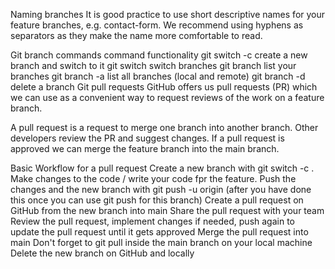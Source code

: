 Naming branches
It is good practice to use short descriptive names for your feature branches, e.g. contact-form. We recommend using hyphens as separators as they make the name more comfortable to read.

Git branch commands
command	functionality
git switch -c <branchname>	create a new branch and switch to it
git switch <branchname>	switch branches
git branch	list your branches
git branch -a	list all branches (local and remote)
git branch -d <branchname>	delete a branch
Git pull requests
GitHub offers us pull requests (PR) which we can use as a convenient way to request reviews of the work on a feature branch.

A pull request is a request to merge one branch into another branch. Other developers review the PR and suggest changes. If a pull request is approved we can merge the feature branch into the main branch.

Basic Workflow for a pull request
Create a new branch with git switch -c <branchname>.
Make changes to the code / write your code fpr the feature.
Push the changes and the new branch with git push -u origin <branchname> (after you have done this once you can use git push for this branch)
Create a pull request on GitHub from the new branch into main
Share the pull request with your team
Review the pull request, implement changes if needed, push again to update the pull request until it gets approved
Merge the pull request into main
Don't forget to git pull inside the main branch on your local machine
Delete the new branch on GitHub and locally
